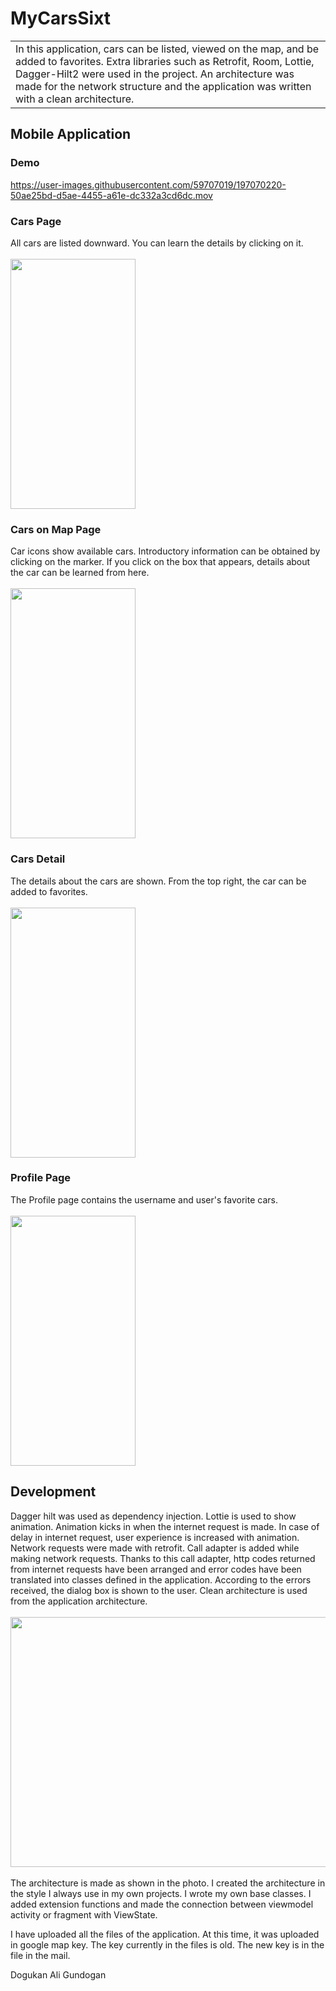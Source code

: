 # MyCarsSixt
<table>
<tr>
<td>
  In this application, cars can be listed, viewed on the map, and be added to favorites. Extra libraries such as Retrofit, Room, Lottie, Dagger-Hilt2 were used in the project. An architecture was made for the network structure and the application was written with a clean architecture.
</td>
</tr>
</table>

## Mobile Application

### Demo


https://user-images.githubusercontent.com/59707019/197070220-50ae25bd-d5ae-4455-a61e-dc332a3cd6dc.mov



### Cars Page
All cars are listed downward. You can learn the details by clicking on it.
<br>
<br>
<img src="https://user-images.githubusercontent.com/59707019/197068170-5f35c772-bbab-4073-80f4-789d555c34a1.jpg" width="200" height="400">

### Cars on Map Page
Car icons show available cars. Introductory information can be obtained by clicking on the marker. If you click on the box that appears, details about the car can be learned from here.
<br>
<br>
<img src="https://user-images.githubusercontent.com/59707019/197068626-82402345-da20-4ff8-885e-6ac68853f046.jpg" width="200" height="400">

### Cars Detail
The details about the cars are shown. From the top right, the car can be added to favorites.
<br>
<br>
<img src="https://user-images.githubusercontent.com/59707019/197068829-21f838c5-89ac-4f79-a0bb-3a29a08f653b.jpg" width="200" height="400">

### Profile Page
The Profile page contains the username and user's favorite cars.
<br>
<br>
<img src="https://user-images.githubusercontent.com/59707019/197068975-d06577dd-6526-460f-9958-bfc99ec1a680.jpg" width="200" height="400">

## Development

Dagger hilt was used as dependency injection. Lottie is used to show animation. Animation kicks in when the internet request is made. In case of delay in internet request, user experience is increased with animation. Network requests were made with retrofit. Call adapter is added while making network requests. Thanks to this call adapter, http codes returned from internet requests have been arranged and error codes have been translated into classes defined in the application. According to the errors received, the dialog box is shown to the user. Clean architecture is used from the application architecture.
<br>
<br>
<img src="https://user-images.githubusercontent.com/59707019/197069276-2f8efaf4-986a-4311-adac-9a9c1a47e9f9.PNG" width="800" height="400">
<br>
<br>
The architecture is made as shown in the photo. I created the architecture in the style I always use in my own projects. I wrote my own base classes. I added extension functions and made the connection between viewmodel activity or fragment with ViewState.

I have uploaded all the files of the application. At this time, it was uploaded in google map key. The key currently in the files is old. The new key is in the file in the mail.

Dogukan Ali Gundogan




